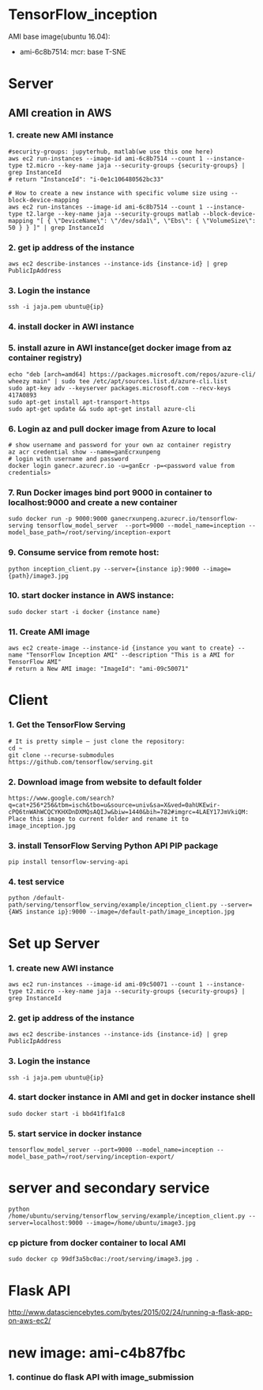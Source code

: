 # TensorFlow_inception
AMI base image(ubuntu 16.04): 
* ami-6c8b7514: mcr: base T-SNE

# Server 
## AMI creation in AWS
###  1. create new AMI instance
    
    #security-groups: jupyterhub, matlab(we use this one here)
    aws ec2 run-instances --image-id ami-6c8b7514 --count 1 --instance-type t2.micro --key-name jaja --security-groups {security-groups} | grep InstanceId
    # return "InstanceId": "i-0e1c106480562bc33"

    # How to create a new instance with specific volume size using --block-device-mapping
    aws ec2 run-instances --image-id ami-6c8b7514 --count 1 --instance-type t2.large --key-name jaja --security-groups matlab --block-device-mapping "[ { \"DeviceName\": \"/dev/sda1\", \"Ebs\": { \"VolumeSize\": 50 } } ]" | grep InstanceId
    

### 2. get ip address of the instance
    
    aws ec2 describe-instances --instance-ids {instance-id} | grep PublicIpAddress
    

### 3. Login the instance 
    
    ssh -i jaja.pem ubuntu@{ip}
    

### 4. install docker in AWI instance

### 5. install azure in AWI instance(get docker image from az container registry)
    
    echo "deb [arch=amd64] https://packages.microsoft.com/repos/azure-cli/ wheezy main" | sudo tee /etc/apt/sources.list.d/azure-cli.list
    sudo apt-key adv --keyserver packages.microsoft.com --recv-keys 417A0893
    sudo apt-get install apt-transport-https
    sudo apt-get update && sudo apt-get install azure-cli
    

### 6. Login az and pull docker image from Azure to local
    
    # show username and password for your own az container registry
    az acr credential show --name=ganEcrxunpeng
    # login with username and password
    docker login ganecr.azurecr.io -u=ganEcr -p=<password value from credentials>
    

### 7. Run Docker images bind port 9000 in container to localhost:9000 and create a new container
    sudo docker run -p 9000:9000 ganecrxunpeng.azurecr.io/tensorflow-serving tensorflow_model_server  --port=9000 --model_name=inception --model_base_path=/root/serving/inception-export
    

### 9. Consume service from remote host:
    
    python inception_client.py --server={instance ip}:9000 --image={path}/image3.jpg
    

### 10. start docker instance in AWS instance:
    
    sudo docker start -i docker {instance name}
    

### 11. Create AMI image 
    
    aws ec2 create-image --instance-id {instance you want to create} --name "TensorFlow Inception AMI" --description "This is a AMI for TensorFlow AMI"
    # return a New AMI image: "ImageId": "ami-09c50071"
    
# Client
### 1. Get the TensorFlow Serving
    # It is pretty simple — just clone the repository:
    cd ~
    git clone --recurse-submodules https://github.com/tensorflow/serving.git
    
### 2. Download image from website to default folder
    https://www.google.com/search?q=cat+256*256&tbm=isch&tbo=u&source=univ&sa=X&ved=0ahUKEwir-cPQ6tnWAhWCQCYKHXDnDXMQsAQIJw&biw=1440&bih=782#imgrc=4LAEY17JmVkiQM:
    Place this image to current folder and rename it to image_inception.jpg
### 3. install TensorFlow Serving Python API PIP package
    pip install tensorflow-serving-api
### 4. test service
    python /default-path/serving/tensorflow_serving/example/inception_client.py --server={AWS instance ip}:9000 --image=/default-path/image_inception.jpg


# Set up Server
### 1. create new AWI instance
    aws ec2 run-instances --image-id ami-09c50071 --count 1 --instance-type t2.micro --key-name jaja --security-groups {security-groups} | grep InstanceId

### 2. get ip address of the instance
    
    aws ec2 describe-instances --instance-ids {instance-id} | grep PublicIpAddress
    
### 3. Login the instance 
    
    ssh -i jaja.pem ubuntu@{ip}
    
### 4. start docker instance in AMI and get in docker instance shell
    sudo docker start -i bbd41f1fa1c8

### 5. start service in docker instance
    tensorflow_model_server --port=9000 --model_name=inception --model_base_path=/root/serving/inception-export/

# server and secondary service
    python /home/ubuntu/serving/tensorflow_serving/example/inception_client.py --server=localhost:9000 --image=/home/ubuntu/image3.jpg
### cp picture from docker container to local AMI 
    sudo docker cp 99df3a5bc0ac:/root/serving/image3.jpg .

# Flask API
http://www.datasciencebytes.com/bytes/2015/02/24/running-a-flask-app-on-aws-ec2/

# new image: ami-c4b87fbc
### 1. continue do flask API with image_submission
